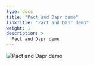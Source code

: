 ```yaml
---
type: docs
title: "Pact and Dapr demo"
linkTitle: "Pact and Dapr demo"
weight: 1
description: >
  Pact and Dapr demo
---
```


![Pact and Dapr demo](/images/bootcamp-slides/pact-dapr-demo/Slide1.PNG)
